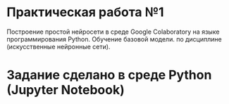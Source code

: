 # Практическая работа №1 
  Построение простой нейросети в среде Google Colaboratory на языке программирования Python. Обучение базовой модели. по дисциплине (искусственные нейронные сети).

# Задание сделано в среде Python (Jupyter Notebook)
